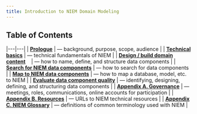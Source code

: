 ```yaml
---
title: Introduction to NIEM Domain Modeling
---
```


## Table of Contents

|---|---|
| [__Prologue__](./prologue.html) | &mdash; background, purpose, scope, audience |
| [__Technical basics__](./basics.html) | &mdash; technical fundamentals of NIEM |
| [__Design / build domain content__](./content.html) &nbsp;&nbsp; | &mdash; how to name, define, and structure data components |
| [__Search for NIEM data components__](./search.html) | &mdash; how to search for data components |
| [__Map to NIEM data components__](./map.html) | &mdash; how to map a database, model, etc. to NIEM |
| [__Evaluate data component quality__](./quality.html) | &mdash; identifying, designing, defining, and structuring data components |
| [__Appendix A. Governance__](./governance.html) | &mdash; meetings, roles, communications, online accounts for participation |
| [__Appendix B. Resources__](./resources.html) | &mdash; URLs to NIEM technical resources |
| [__Appendix C. NIEM Glossary__](./glossary.html) | &mdash; definitions of common terminology used with NIEM |

